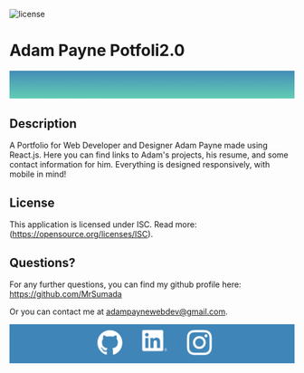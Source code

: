 ![license](https://img.shields.io/badge/license-ISC-green)

# Adam Payne Potfoli2.0

![header-image](./src/assets/images/gradient.jpg)


## Description

A Portfolio for Web Developer and Designer Adam Payne made using React.js. Here you can find links to Adam's projects, his resume, and some contact information for him.  Everything is designed responsively, with mobile in mind!


## License

This application is licensed under ISC. Read more: (https://opensource.org/licenses/ISC).


## Questions?

For any further questions, you can find my github profile here: https://github.com/MrSumada

Or you can contact me at adampaynewebdev@gmail.com.

![footer-image](./src/assets/images/logos.jpg)
